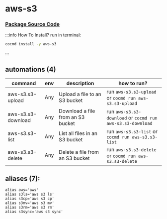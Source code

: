 # aws-s3
### [ Package Source Code ](https://github.com/cocmd/hub/tree/master/packages/aws-s3)
:::info How To Install?
run in terminal:
```bash
cocmd install -y aws-s3
```
:::
## automations (4)
| command | env | description | how to run? |
| --- | --- | --- | --- |
| aws-s3.s3-upload | Any | Upload a file to an S3 bucket | run `aws-s3.s3-upload` or `cocmd run aws-s3.s3-upload` |
| aws-s3.s3-download | Any | Download a file from an S3 bucket | run `aws-s3.s3-download` or `cocmd run aws-s3.s3-download` |
| aws-s3.s3-list | Any | List all files in an S3 bucket | run `aws-s3.s3-list` or `cocmd run aws-s3.s3-list` |
| aws-s3.s3-delete | Any | Delete a file from an S3 bucket | run `aws-s3.s3-delete` or `cocmd run aws-s3.s3-delete` |

## aliases (7):
```
alias aws='aws'
alias s3ls='aws s3 ls'
alias s3cp='aws s3 cp'
alias s3mv='aws s3 mv'
alias s3rm='aws s3 rm'
alias s3sync='aws s3 sync'

```


